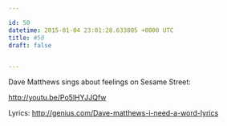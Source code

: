 ```yaml
---

id: 50
datetime: 2015-01-04 23:01:28.633805 +0000 UTC
title: #50
draft: false


---
```


Dave Matthews sings about feelings on Sesame Street:

http://youtu.be/Po5lHYJJQfw

Lyrics: http://genius.com/Dave-matthews-i-need-a-word-lyrics
